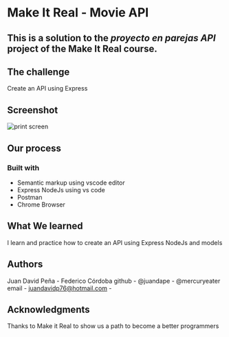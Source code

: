 # Make It Real - Movie API
## This is a solution to the *proyecto en parejas API* project of the Make It Real course.

## The challenge
Create an API using Express

## Screenshot
![print screen](./assets/print-screen.png)
## Our process
### Built with
- Semantic markup using vscode editor
- Express NodeJs using vs code
- Postman
- Chrome Browser

## What We learned
I learn and practice how to create an API using Express NodeJs and models

## Authors
Juan David Peña  - Federico Córdoba
github - @juandape  - @mercuryeater
email - juandavidp76@hotmail.com - 

## Acknowledgments
Thanks to Make it Real to show us a path to become a better programmers